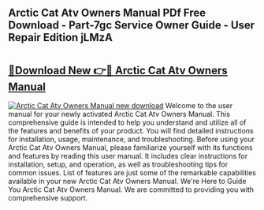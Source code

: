 ## Arctic Cat Atv Owners Manual PDf Free Download - Part-7gc Service Owner Guide - User Repair Edition jLMzA

# <h2><a href="http://bc16143.oget.top/?id=Arctic+Cat+Atv+Owners+Manual">🔗Download New 👉🔴 Arctic Cat Atv Owners Manual</a></h2>

[![Arctic Cat Atv Owners Manual new download](https://i.imgur.com/5g1atiW.png)](http://bc16143.oget.top/?id=Arctic+Cat+Atv+Owners+Manual)
Welcome to the user manual for your newly activated Arctic Cat Atv Owners Manual. This comprehensive guide is intended to help you understand and utilize all of the features and benefits of your product. You will find detailed instructions for installation, usage, maintenance, and troubleshooting. Before using your Arctic Cat Atv Owners Manual, please familiarize yourself with its functions and features by reading this user manual. It includes clear instructions for installation, setup, and operation, as well as troubleshooting tips for common issues. List of features are just some of the remarkable capabilities available in your new Arctic Cat Atv Owners Manual. We're Here to Guide You Arctic Cat Atv Owners Manual. We are committed to providing you with comprehensive support.
